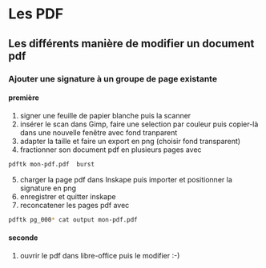 # Les PDF

## Les différents manière de modifier un document pdf

### Ajouter une signature à un groupe de page existante

#### première

1. signer une feuille de papier blanche puis la scanner
2. insérer le scan dans Gimp, faire une selection par couleur puis copier-là
 dans une nouvelle fenêtre avec fond tranparent
3. adapter la taille et faire un export en png (choisir fond transparent) 
4. fractionner son document pdf en plusieurs pages avec
```bash
pdftk mon-pdf.pdf  burst
```
5. charger la page pdf dans Inskape puis importer et positionner la signature en png
6. enregistrer et quitter inskape
7. reconcatener les pages pdf avec
```bash
pdftk pg_000* cat output mon-pdf.pdf
```

#### seconde

1. ouvrir le pdf dans libre-office puis le modifier :-)
